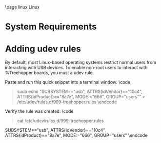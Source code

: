 \page linux Linux

# System Requirements

# Adding udev rules
By default, most Linux-based operating systems restrict normal users from interacting with USB devices. To enable non-root users to interact with %Treehopper boards, you must a udev rule. 

Paste and run this quick snippet into a terminal window:
\code
> sudo echo "SUBSYSTEM==\"usb\", ATTRS{idVendor}==\"10c4\", ATTRS{idProduct}==\"8a7e\", MODE:=\"666\", GROUP=\"users\"" > /etc/udev/rules.d/999-treehopper.rules
\endcode


Verify the rule was created:
\code
> cat /etc/udev/rules.d/999-treehopper.rules 

SUBSYSTEM=="usb", ATTRS{idVendor}=="10c4", ATTRS{idProduct}=="8a7e", MODE:="666", GROUP="users"
\endcode